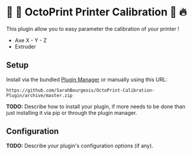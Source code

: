 # :octopus: :iphone:  OctoPrint Printer Calibration :octopus: :fire: 

This plugin allow you to easy parameter the calibration of your printer !
 - Axe X - Y - Z
 - Extruder

## Setup

Install via the bundled [Plugin Manager](https://docs.octoprint.org/en/master/bundledplugins/pluginmanager.html)
or manually using this URL:

    https://github.com/SarahBourgeois/OctoPrint-Calibration-Plugin/archive/master.zip

**TODO:** Describe how to install your plugin, if more needs to be done than just installing it via pip or through
the plugin manager.

## Configuration

**TODO:** Describe your plugin's configuration options (if any).


